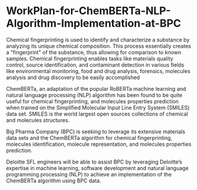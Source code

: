# WorkPlan-for-ChemBERTa-NLP-Algorithm-Implementation-at-BPC
Chemical fingerprinting is used to identify and characterize a substance by analyzing its unique chemical composition. This process essentially creates a "fingerprint" of the substance, thus allowing for comparison to known samples. Chemical fingerprinting enables tasks like materials quality control, source identification, and contaminant detection in various fields like environmental monitoring, food and drug analysis, forensics, molecules analysis and drug discovery to be easily accomplished

ChemBERTa, an adaptation of the popular RoBERTa machine learning and natural language processing (NLP) algorithm has been found to be quite useful for chemical fingerprinting, and molecules properties prediction when trained on the Simplified Molecular Input Line Entry System (SMILES) data set. SMILES is the world largest open sources collections of chemical and molecules structures. 

Big Pharma Company (BPC) is seeking to leverage its extensive materials data sets and the ChemBERTa algorithm for chemical fingerprinting, molecules identification, molecule representation, and molecules properties prediction. 

Deloitte SFL engineers will be able to assist BPC by leveraging Deloitte’s expertise in machine learning, software development and natural language programming processing (NLP) to achieve an implementation of the ChemBERTa algorithm using BPC data. 
